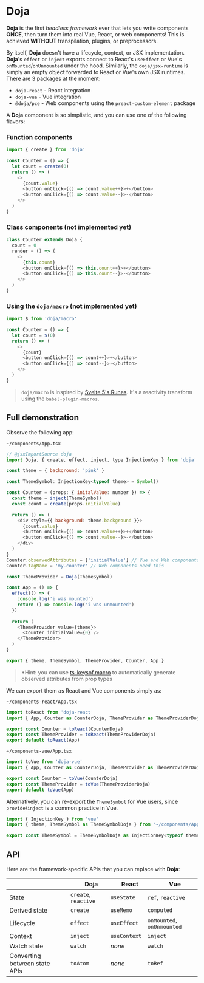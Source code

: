 # Doja

**Doja** is the first *headless framework* ever that lets you write components **ONCE**, then turn them into real Vue, React, or web components! This is achieved **WITHOUT** transpilation, plugins, or preprocessors.

By itself, **Doja** doesn't have a lifecycle, context, or JSX implementation. **Doja**'s `effect` or `inject` exports connect to React's `useEffect` or Vue's `onMounted`/`onUnmounted` under the hood. Similarly, the `doja/jsx-runtime` is simply an empty object forwarded to React or Vue's own JSX runtimes. There are 3 packages at the moment:
- `doja-react` - React integration
- `doja-vue` - Vue integration
- `@doja/pce` - Web components using the `preact-custom-element` package

A **Doja** component is so simplistic, and you can use one of the following flavors:

### Function components

```js
import { create } from 'doja'

const Counter = () => {
  let count = create(0)
  return () => (
    <>
      {count.value}
      <button onClick={() => count.value++}>+</button>
      <button onClick={() => count.value--}>-</button>
    </>
  )
}
```

### Class components (not implemented yet)

```js
class Counter extends Doja {
  count = 0
  render = () => (
    <>
      {this.count}
      <button onClick={() => this.count++}>+</button>
      <button onClick={() => this.count--}>-</button>
    </>
  )
}
```


### Using the `doja/macro` (not implemented yet)

```js
import $ from 'doja/macro'

const Counter = () => {
  let count = $(0)
  return () => (
    <>
      {count}
      <button onClick={() => count++}>+</button>
      <button onClick={() => count--}>-</button>
    </>
  )
}
```
> `doja/macro` is inspired by [Svelte 5's Runes](https://svelte.dev/blog/runes). It's a reactivity transform using the `babel-plugin-macros`.

## Full demonstration

Observe the following app:

`~/components/App.tsx`
```js
// @jsxImportSource doja
import Doja, { create, effect, inject, type InjectionKey } from 'doja'

const theme = { background: 'pink' }

const ThemeSymbol: InjectionKey<typeof theme> = Symbol()

const Counter = (props: { initalValue: number }) => {
  const theme = inject(ThemeSymbol)
  const count = create(props.initialValue)

  return () => (
    <div style={{ background: theme.background }}>
      {count.value}
      <button onClick={() => count.value++}>+</button>
      <button onClick={() => count.value--}>-</button>
    </div>
  )
}
Counter.observedAttributes = ['initialValue'] // Vue and Web components need this beforehand*
Counter.tagName = 'my-counter' // Web components need this

const ThemeProvider = Doja(ThemeSymbol)

const App = () => {
  effect(() => {
    console.log('i was mounted')
    return () => console.log('i was unmounted')
  })
  
  return (
    <ThemeProvider value={theme}>
      <Counter initialValue={0} />
    </ThemeProvider>
  )
}

export { theme, ThemeSymbol, ThemeProvider, Counter, App }
```
> *Hint: you can use [ts-keysof.macro](`https://www.npmjs.com/package/ts-keysof.macro`) to automatically generate observed attributes from prop types


We can export them as React and Vue components simply as:

`~/components-react/App.tsx`
```js
import toReact from 'doja-react'
import { App, Counter as CounterDoja, ThemeProvider as ThemeProviderDoja } from '~/components/App'

export const Counter = toReact(CounterDoja)
export const ThemeProvider = toReact(ThemeProviderDoja)
export default toReact(App)
```

`~/components-vue/App.tsx`
```js
import toVue from 'doja-vue'
import { App, Counter as CounterDoja, ThemeProvider as ThemeProviderDoja } from '~/components/App'

export const Counter = toVue(CounterDoja)
export const ThemeProvider = toVue(ThemeProviderDoja)
export default toVue(App)
```
Alternatively, you can re-export the `ThemeSymbol` for Vue users, since `provide`/`inject` is a common practice in Vue.
```js
import { InjectionKey } from 'vue'
import { theme, ThemeSymbol as ThemeSymbolDoja } from '~/components/App'

export const ThemeSymbol = ThemeSymbolDoja as InjectionKey<typeof theme>
```

## API

Here are the framework-specific APIs that you can replace with **Doja**:

|  | <img src="https://raw.githubusercontent.com/xoidlabs/xoid/master/assets/logo-plain.svg" width="16"/> Doja | <img src="https://raw.githubusercontent.com/xoidlabs/xoid/master/assets/integrations/react.ico" width="16"/> React | <img src="https://raw.githubusercontent.com/xoidlabs/xoid/master/assets/integrations/vue.png" width="16"/> Vue |
|---|---|---|---|
| State | `create`, `reactive` | `useState` | `ref`, `reactive` |
| Derived state | `create` | `useMemo` | `computed` |
| Lifecycle | `effect` | `useEffect` | `onMounted`, `onUnmounted` |
| Context | `inject` | `useContext` | `inject` |
| Watch state | `watch` | *none* | `watch`|
| Converting between state APIs | `toAtom` | *none* | `toRef`|



<!-- ### How it works

**Doja** is just a thin layer over the 1.2kB state management library **xoid**. It doesn't have a dedicated virtual dom or reconciler. Doja makes use of the isomorphic JSX runtimes of React and Vue. Both React and Vue hasisomorphic `react/jsx-runtime` and `vue/jsx-runtime` modules. This is how Babel or Typescript uses to transpile your JSX under the hood. Both JSX runtimes has isomorphic exports named `jsx`, `jsxs`, `Fragment`. -->